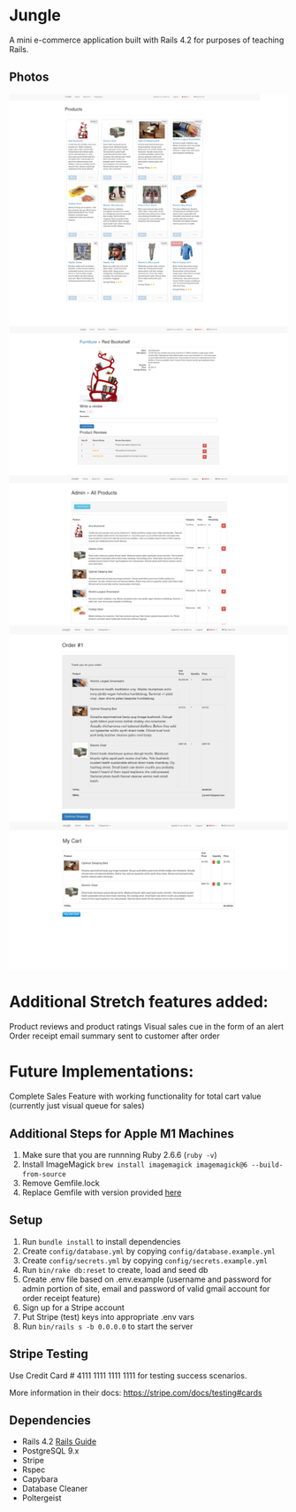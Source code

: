 # Jungle

A mini e-commerce application built with Rails 4.2 for purposes of teaching Rails.

## Photos

!["photo of app index"](https://github.com/Justin1002/Jungle/blob/master/docs/Screenshot_2021-04-06%20Jungle.png?raw=true)
!["photo of product details"](https://github.com/Justin1002/Jungle/blob/master/docs/Screenshot_2021-04-06%20Jungle(1).png?raw=true)
!["photo of admin product details"](https://github.com/Justin1002/Jungle/blob/master/docs/Screenshot_2021-04-06%20Jungle(2).png?raw=true)
!["photo of order summary"](https://github.com/Justin1002/Jungle/blob/master/docs/Screenshot_2021-04-06%20Jungle(3).png?raw=true)
!["photo of cart summary"](https://github.com/Justin1002/Jungle/blob/master/docs/Screenshot_2021-04-06%20Jungle(4).png?raw=true)

# Additional Stretch features added:

Product reviews and product ratings
Visual sales cue in the form of an alert
Order receipt email summary sent to customer after order

# Future Implementations:

Complete Sales Feature with working functionality for total cart value (currently just visual queue for sales)

## Additional Steps for Apple M1 Machines

1. Make sure that you are runnning Ruby 2.6.6 (`ruby -v`)
1. Install ImageMagick `brew install imagemagick imagemagick@6 --build-from-source`
2. Remove Gemfile.lock
3. Replace Gemfile with version provided [here](https://gist.githubusercontent.com/FrancisBourgouin/831795ae12c4704687a0c2496d91a727/raw/ce8e2104f725f43e56650d404169c7b11c33a5c5/Gemfile)

## Setup

1. Run `bundle install` to install dependencies
2. Create `config/database.yml` by copying `config/database.example.yml`
3. Create `config/secrets.yml` by copying `config/secrets.example.yml`
4. Run `bin/rake db:reset` to create, load and seed db
5. Create .env file based on .env.example (username and password for admin portion of site, email and password of valid gmail account for order receipt feature)
6. Sign up for a Stripe account
7. Put Stripe (test) keys into appropriate .env vars
8. Run `bin/rails s -b 0.0.0.0` to start the server


## Stripe Testing

Use Credit Card # 4111 1111 1111 1111 for testing success scenarios.

More information in their docs: <https://stripe.com/docs/testing#cards>

## Dependencies

* Rails 4.2 [Rails Guide](http://guides.rubyonrails.org/v4.2/)
* PostgreSQL 9.x
* Stripe
* Rspec
* Capybara
* Database Cleaner
* Poltergeist

